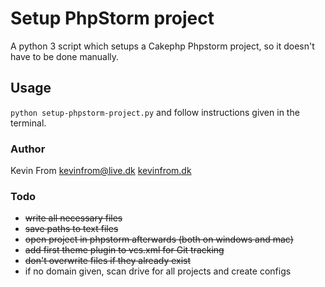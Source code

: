 # Setup PhpStorm project
A python 3 script which setups a Cakephp Phpstorm project, so it doesn't have to be done manually.

## Usage
``python setup-phpstorm-project.py`` and follow instructions given in the terminal.

### Author
Kevin From <kevinfrom@live.dk> [kevinfrom.dk](https://kevinfrom.dk)

### Todo
- ~~write all necessary files~~
- ~~save paths to text files~~
- ~~open project in phpstorm afterwards (both on windows and mac)~~
- ~~add first theme plugin to vcs.xml for Git tracking~~
- ~~don't overwrite files if they already exist~~
- if no domain given, scan drive for all projects and create configs